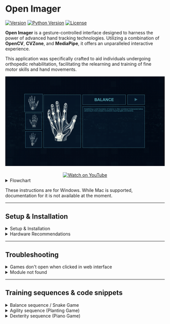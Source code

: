 # Open Imager

[![Version](https://img.shields.io/badge/version-4.2.0-blue.svg)]()
[![Python Version](https://img.shields.io/badge/python-3.12-blue.svg)](https://www.python.org/downloads/release/python-312/)
[![License](https://img.shields.io/badge/license-MIT-blue.svg)](https://opensource.org/licenses/MIT)

**Open Imager** is a gesture-controlled interface designed to harness the power of advanced hand tracking technologies. Utilizing a combination of **OpenCV**, **CVZone**, and **MediaPipe**, it offers an unparalleled interactive experience.

This application was specifically crafted to aid individuals undergoing orthopedic rehabilitation, facilitating the relearning and training of fine motor skills and hand movements.

<div style="display: flex; flex-direction: column;">
  <img src="https://github.com/bayoudhseif/openimager/blob/master/assets/interface.PNG?raw=true" alt="Interface Preview" style="width: 100%;">
</div>

<div style="display: flex; justify-content: center; margin-top: 20px;">
  <a href="https://www.youtube.com/watch?v=02N02075yaQ" target="_blank">
    <img src="https://img.shields.io/badge/Watch%20on-YouTube-red?style=for-the-badge&logo=youtube" alt="Watch on YouTube" style="width: 300px;">
  </a>
</div>

<details>
<summary>Flowchart</summary>

<img src="https://github.com/bayoudhseif/openimager/blob/master/assets/flowchart.png?raw=true" alt="Flowchart" style="width: 100%;">

</details>

These instructions are for Windows. While Mac is supported, documentation for it is not available at the moment.

---

## Setup & Installation

<details>
<summary>Setup & Installation</summary>

### Prerequisites

- **[Python 3.12](https://www.python.org/ftp/python/3.12.3/python-3.12.3-amd64.exe)**: Ensure you have Python 3.12 installed.
- **[Microsoft Visual C++](https://aka.ms/vs/17/release/vc_redist.x64.exe)**: Install the Microsoft Visual C++ 2015-2022 Redistributable.

### Installation

1. **Clone or Download Repository**
   - Clone the project repository using Git or download it as a ZIP file.

2. **Install Dependencies**
   - Open your terminal or command prompt.
   - Navigate to the project repository directory.
   - Run the following command to install the required Python packages:
     ```sh
     pip install -r requirements.txt
     ```

### Running the Application

1. **Navigate to Application Directory**
   - Change directory to `main-web`:
     ```sh
     cd main-web
     ```

2. **Run the Application**
   - Execute the following command to start the application:
     ```sh
     python openimager-windows.py
     ```

</details>

<details>
<summary>Hardware Recommendations</summary>

To ensure optimal performance, it is recommended to use the following hardware specifications:

- **Processor**: Quad-core CPU with 2.5 GHz or higher clock speed.
- **RAM**: Minimum 8 GB RAM.
- **GPU**: Optional but recommended for improved performance, with at least 2 GB VRAM.
- **Camera**: Standard webcam capable of at least 720p resolution.

</details>

---

## Troubleshooting

<details>
<summary>Games don't open when clicked in web interface</summary>

If you're having trouble getting the training modules to work after starting the Flask server from `openimager-windows.py`, follow these steps:

1. **Go to the Levels Directory**: Open your command prompt or terminal and navigate to the `levels` folder inside the `main-web` folder of your project.

2. **Find the Module**: Inside the `levels` folder, you'll see folders named `agility`, `balance`, and `dexterity`. Go into the folder that corresponds to the module you're having trouble with. For example, if it's the agility module, go into the `agility` folder.

3. **Run the Module**: Once you're inside the module's folder, find the Python file (it will have the same name as the folder) and run it by typing `python filename.py` in your command prompt or terminal. This will run the module directly and may show any errors that are preventing it from working properly.

Repeat these steps for the other modules if needed.

</details>

<details>
<summary>Module not found</summary>

If the troubleshooting tip above shows **"module name not found"**, follow these steps:

1. **Try Installing with pip**:
    - Run `pip install <module_name>`

2. **If Error Persists**:
    - Run `pip install <module_name> --user`

Replace `<module_name>` with the library name that gives the error, for example, `cvzone`, `flask`, etc.

</details>

---

## Training sequences & code snippets

<details>
<summary>Balance sequence / Snake Game</summary>

### Purpose
- A hand-controlled snake game using OpenCV and Pygame.

### Game Mechanics
- The game continuously captures frames from the camera, detects hand landmarks, and uses the index finger position to control the snake.
- If the snake's head (index finger tip) collides with a treat, the score increases, and a new treat position is generated.
- The game ends if the snake stands still for too long.

1. **Hand Detection and Grabbing Mechanism**
   <details>
   <summary><b>View Code</b></summary>

   ```python
   # Initialize hand detector
   detector = HandDetector(detectionCon=0.8)

   # Main loop
   while True:
       success, img = cap.read()
       if not success:
           print("Failed to capture video frame.")
           continue  # Skip the rest of the loop and try to get another frame

       img = cv2.flip(img, 1)
       hands, img = detector.findHands(img, draw=False)

       if hands:
           for hand in hands:
               lm_list = hand["lmList"]
               cursor = lm_list[8][:2]
               l, _, _ = detector.findDistance(lm_list[8][:2], lm_list[12][:2], img)

               if not is_grabbing and l < grab_threshold:
                   is_grabbing = True
               elif is_grabbing and l > release_threshold:
                   is_grabbing = False

               single_rect.update(cursor, is_grabbing)
   ```

   **Explanation**:
   - The hand detector is initialized with a confidence threshold of 0.8.
   - In the main loop, it captures frames from the camera, flips them horizontally, and detects hands in the frame.
   - It calculates the distance between the index and middle fingertips to determine if the user is grabbing (fingers close together) or releasing (fingers apart) the draggable object.

   </details>

2. **Draggable Rectangle Class with Image**
   <details>
   <summary><b>View Code</b></summary>

   ```python
   # Define class for draggable rectangle (now with images)
   class DragRect:
       def __init__(self, pos_center, image):
           self.pos_center = pos_center
           self.image = image
           self.is_grabbed = False
           self.size = [image.shape[1], image.shape[0]]

       def update(self, cursor, is_grabbing):
           cx, cy = self.pos_center
           w, h = self.size

           if cx - w // 2 < cursor[0] < cx + w // 2 and cy - h // 2 < cursor[1] < cy + h // 2:
               if is_grabbing:
                   self.pos_center = cursor
                   self.is_grabbed = True
               else:
                   self.is_grabbed = False
           else:
               if self.is_grabbed and is_grabbing:
                   self.pos_center = cursor
               elif not is_grabbing:
                   self.is_grabbed = False
   ```

   **Explanation**:
   - `DragRect` class manages a draggable rectangle with an image.
   - It updates the rectangle's position based on the cursor's position when the hand is grabbing it.
   - It checks if the cursor is within the rectangle's bounds to determine if the rectangle should follow the cursor.

   </details>

3. **Planting Zone and Seed Planting Logic**
   <details>
   <summary><b>View Code</b></summary>

   ```python
   # Function to check if a point is inside a rectangle
   def is_inside_planting_zone(rect_pos, zone_pos, zone_size):
       rx, ry = rect_pos
       zx, zy = zone_pos
       zw, zh = zone_size

       return zx - zw // 2 < rx < zx + zw // 2 and zy - zh // 2 < ry < zy + zh // 2

   # Function to generate a new planting zone position
   def generate_new_planting_zone(exclude_pos, img_size, zone_size):
       img_width, img_height = img_size
       zone_width, zone_height = zone_size
       margin = 100  # To ensure the zone does not spawn too close to the edges
       x = random.randint(margin + zone_width // 2, img_width - margin - zone_width // 2)
       y = random.randint(margin + zone_height // 2, img_height - margin - zone_height // 2)
       return [x, y]
   ```

   **Explanation**:
   - `is_inside_planting_zone`: Checks if the rectangle's center is within the planting zone's boundaries.
   - `generate_new_planting_zone`: Generates a new random position for the planting zone, ensuring it doesn't spawn too close to the edges or overlap with the current zone.

   </details>

</details>

<details>
<summary>Agility sequence (Planting Game)</summary>

### Purpose
- A hand-controlled drag-and-drop planting game using OpenCV and Pygame.

### Game Mechanics
- The game detects hand gestures to grab and move a box (seed) to a planting zone.
- If the box is placed inside the planting zone, a new planting zone is generated.

1. **Hand Detection and Initialization**
   <details>
   <summary><b>View Code</b></summary>

   ```python

   # Initialize camera
   cap = cv2.VideoCapture(0)
   cap.set(3, 1920)
   cap.set(4, 1080)

   # Initialize hand detector
   detector = HandDetector(detectionCon=0.8)

   # Initialize pygame
   pygame.init()
   display_info = pygame.display.Info()
   screen = pygame.display.set_mode((display_info.current_w, display_info.current_h), pygame.FULLSCREEN)
   pygame.display.set_caption("Planting Game")

   # Font settings for instructions
   font = cv2.FONT_HERSHEY_SIMPLEX
   font_scale = 0.8
   font_color = (255, 255, 255)
   line_type = 2

   # Instructions to display
   instructions = [
       "Use your index finger to control the snake's direction.",
       "Eat the red dots to grow longer and increase your score.",
   ]
   ```

   **Explanation**:
   - Initializes the camera, hand detector, and Pygame for full-screen display.
   - Sets up the font settings for displaying instructions on the screen.

   </details>

2. **Game State and Collision Detection**
   <details>
   <summary><b>View Code</b></summary>

   ```python
   # Function to initialize game state
   def initialize_game():
       return {
           "treat_pos": [random.randint(100, 1180), random.randint(100, 620)],
           "score": 0,
           "snake_body": [[640, 360]],  # Starting position
           "game_over": False,
       }

   # Function to add a new treat
   def add_treat():
       return [random.randint(100, 1180), random.randint(100, 620)]

   # Function to check collision with treat
   def check_collision_with_treat(head, treat, tolerance=20):
       dx = head[0] - treat[0]
       dy = head[1] - treat[1]
       distance = np.sqrt(dx**2 + dy**2)
       return distance < tolerance

   # Function to check self collision
   def check_self_collision(snake_body):
       head = snake_body[0]
       return head in snake_body[1:]
   ```

   **Explanation**:
   - `initialize_game`: Initializes the game state with a random treat position, score, initial snake position, and game over flag.
   - `add_treat`: Generates a new random position for the treat.
   - `check_collision_with_treat`: Checks if the snake's head has collided with the treat.
   - `check_self_collision`: Checks if the snake has collided with itself.

   </details>

3. **Main Game Loop and Drawing**
   <details>
   <summary><b>View Code</b></summary>

   ```python
   # Main game loop
   game_running = True
   while game_running:
       game_state = initialize_game()

       while not game_state["game_over"]:
           success, img = cap.read()
           if not success:
               continue

           img = cv2.flip(img, 1)
           hands, img = detector.findHands(img, draw=False)

           if hands:
               index_finger_tip = hands[0]["lmList"][8][:2]
               if len(game_state["snake_body"]) < 2 or not check_self_collision([index_finger_tip] + game_state["snake_body"][1:]):
                   game_state["snake_body"].insert(0, list(index_finger_tip))  # Move the snake
                   if check_collision_with_treat(index_finger_tip, game_state["treat_pos"], tolerance=25):
                       game_state["score"] += 1
                       game_state["treat_pos"] = add_treat()  # Add new treat
                   else:
                       game_state["snake_body"].pop()  # Keep the snake's length constant
               else:
                   game_state["game_over"] = True  # End game condition

           # Drawing
           # Draw the treat with white outline
           cv2.circle(img, tuple(game_state["treat_pos"]), 12, (255, 255, 255), cv2.FILLED)  # White outline
           cv2.circle(img, tuple(game_state["treat_pos"]), 10, (220, 204, 138), cv2.FILLED)  # Lighter treat color

           # Draw the snake with white outline
           for segment in game_state["snake_body"]:
               cv2.rectangle(img, (segment[0] - 9, segment[1] - 9), (segment[0] + 9, segment[1] + 9), (255, 255, 255), cv2.FILLED)  # White outline
               cv2.rectangle(img, (segment[0] - 7, segment[1] - 7), (segment[0] + 7, segment[1] + 7), (51, 27, 10), cv2.FILLED)  # Lighter snake color

           if game_state["score"] >= 30:
               game_running = False
               break

       if game_state["game_over"]:
           print(f"Game Over. Final Score: {game_state['score']}")
           cv2.waitKey(1000)  # Wait a bit before potentially restarting

   cap.release()
   cv2.destroyAllWindows()
   pygame.quit()
   ```

   **Explanation**:
   - Main game loop: Handles game initialization, updates game state based on hand detection, checks for collisions, and updates the display.
   - Drawing: Draws the treat and snake with a white outline, blends text with the video frame, and converts the image to Pygame format for display.

   </details>

</details>

<details>
<summary>Dexterity sequence (Piano Game)</summary>

### Purpose
- A hand gesture-controlled piano game using OpenCV, MediaPipe, and Pygame.

### Game Mechanics
- Plays a piano note when the correct gesture is made.
- Tracks the number of correct gestures and stops after 60 successful gestures.

1. **Hand Detection and Finger Counting**
   <details>
   <summary><b>View Code</b></summary>

   ```python

   class handDetector:
       def __init__(self, mode=False, maxHands=2, detectionCon=0.5, trackCon=0.5):
           self.mode = mode
           self.maxHands = maxHands
           self.detectionCon = detectionCon
           self.trackCon = trackCon

           self.mpHands = mp.solutions.hands
           self.hands = self.mpHands.Hands(static_image_mode=self.mode,
                                           max_num_hands=self.maxHands,
                                           min_detection_confidence=self.detectionCon,
                                           min_tracking_confidence=self.trackCon)
           self.mpDraw = mp.solutions.drawing_utils
           self.tipIds = [4, 8, 12, 16, 20]

       def findHands(self, img, draw=True):
           imgRGB = cv2.cvtColor(img, cv2.COLOR_BGR2RGB)
           self.results = self.hands.process(imgRGB)

           if self.results.multi_hand_landmarks:
               for handLms in self.results.multi_hand_landmarks:
                   if draw:
                       self.mpDraw.draw_landmarks(img, handLms, self.mpHands.HAND_CONNECTIONS)
           return img

       def findPosition(self, img, handNo=0, draw=True):
           lmList = []
           if self.results.multi_hand_landmarks:
               myHand = self.results.multi_hand_landmarks[handNo]


               for id, lm in enumerate(myHand.landmark):
                   h, w, c = img.shape
                   cx, cy = int(lm.x * w), int(lm.y * h)
                   lmList.append([id, cx, cy])
                   if draw and id == 0:  # Example for drawing circles on the wrist
                       cv2.circle(img, (cx, cy), 15, (255, 0, 255), cv2.FILLED)
           return lmList

       def countFingers(self, lmList):
           if lmList:
               fingers = []

               # Thumb
               if lmList[self.tipIds[0]][1] > lmList[self.tipIds[0] - 1][1]:
                   fingers.append(1)
               else:
                   fingers.append(0)

               # Fingers
               for id in range(1, 5):
                   if lmList[self.tipIds[id]][2] < lmList[self.tipIds[id] - 2][2]:
                       fingers.append(1)
                   else:
                       fingers.append(0)

               return fingers.count(1)
           return 0
   ```

   **Explanation**:
   - Defines a `handDetector` class using MediaPipe for hand detection.
   - Includes methods for finding hands, finding hand landmarks positions, and counting the number of fingers extended.

   </details>

2. **Playing Piano Notes**
   <details>
   <summary><b>View Code</b></summary>

   ```python
   def play_piano_sequence(gesture_made):
       piano_notes = [pygame.mixer.Sound("levels/dexterity/song.mp3")]
       elapsed_time = 0

       while True:
           if gesture_made.is_set():
               for note in piano_notes:
                   if elapsed_time < note.get_length():
                       note.play()
                       time.sleep(note.get_length() - elapsed_time)
                       elapsed_time = 0
                   else:
                       elapsed_time -= note.get_length()
                   if gesture_made.is_set():
                       continue
   ```

   **Explanation**:
   - Defines a function `play_piano_sequence` that plays a sequence of piano notes when a gesture is detected.

   </details>

3. **Main Game Loop**
   <details>
   <summary><b>View Code</b></summary>

   ```python
           if lmList:
               fingers_count = detector.countFingers(lmList)
               if fingers_count == current_number:
                   gesture_made.set()
                   gesture_count += 1
                   last_gesture_time = time.time()
                   previous_number = current_number
                   while previous_number == current_number:
                       current_number = random.randint(1, 5)
                   display_text = f"Show {current_number} fingers"
                   pygame.mixer.unpause()  # Resume the music when a new gesture is made
           else:
               pygame.mixer.pause()  # Pause the music if no hands are detected

           if time.time() - last_gesture_time > 0.8:
               pygame.mixer.pause()

           screen.blit(img, (0, 0))
           pygame.display.flip()

           # Handle pygame events
           for event in pygame.event.get():
               if event.type == pygame.QUIT or (event.type == pygame.KEYDOWN and (event.key == pygame.K_ESCAPE or event.key == pygame.K_q)):
                   pygame.quit()
                   cap.release()
                   cv2.destroyAllWindows()
                   pygame.mixer.quit()
                   sys.exit()

           if gesture_count == 60:
               break

       pygame.quit()
       cap.release()
       cv2.destroyAllWindows()
       pygame.mixer.quit()


   if __name__ == "__main__":
       main()
   ```

   **Explanation**:
   - Counts the number of fingers shown and updates the game state accordingly.
   - Plays piano notes based on detected gestures.
   - Ends the game after 60 correct gestures.

   </details>

</details>
